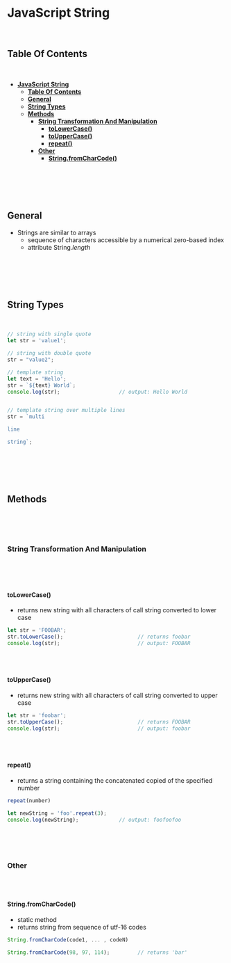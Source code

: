 # **JavaScript String**

<br>

## **Table Of Contents**
<br>

- [**JavaScript String**](#javascript-string)
  - [**Table Of Contents**](#table-of-contents)
  - [**General**](#general)
  - [**String Types**](#string-types)
  - [**Methods**](#methods)
    - [**String Transformation And Manipulation**](#string-transformation-and-manipulation)
      - [**toLowerCase()**](#tolowercase)
      - [**toUpperCase()**](#touppercase)
      - [**repeat()**](#repeat)
    - [**Other**](#other)
      - [**String.fromCharCode()**](#stringfromcharcode)

<br>
<br>
<br>
<br>

## **General**

* Strings are similar to arrays
  * sequence of characters accessible by a numerical zero-based index
  * attribute String._length_

<br>
<br>
<br>
<br>

## **String Types**
<br>

```javascript
// string with single quote
let str = 'value1';

// string with double quote
str = "value2";

// template string
let text = 'Hello';
str = `${text} World`;
console.log(str);                   // output: Hello World


// template string over multiple lines
str = `multi

line

string`;
```

<br>
<br>
<br>
<br>

## **Methods**
<br>
<br>
<br>

### **String Transformation And Manipulation**

<br>
<br>
<br>

#### **toLowerCase()**

* returns new string with all characters of call string converted to lower case

```javascript
let str = 'FOOBAR';
str.toLowerCase();                        // returns foobar
console.log(str);                         // output: FOOBAR
```

<br>
<br>

#### **toUpperCase()**

* returns new string with all characters of call string converted to upper case

```javascript
let str = 'foobar';
str.toUpperCase();                        // returns FOOBAR
console.log(str);                         // output: foobar
```

<br>
<br>

#### **repeat()**

* returns a string containing the concatenated copied of the specified number

```javascript
repeat(number)
```

```javascript
let newString = 'foo'.repeat(3);
console.log(newString);             // output: foofoofoo
```

<br>
<br>
<br>

### **Other**

<br>
<br>

#### **String.fromCharCode()**

* static method
* returns string from sequence of utf-16 codes

```javascript
String.fromCharCode(code1, ... , codeN)
```

```javascript
String.fromCharCode(98, 97, 114);         // returns 'bar'
```